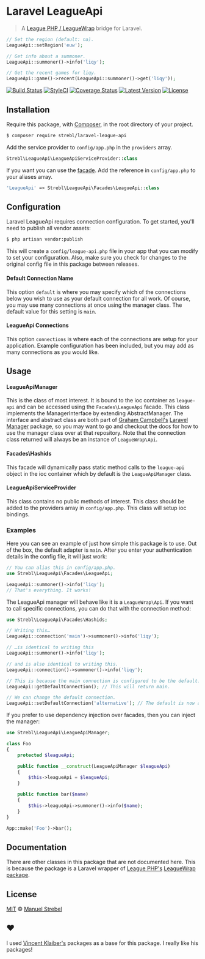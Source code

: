# Laravel LeagueApi

> A [League PHP / LeagueWrap](https://github.com/LeaguePHP/LeagueWrap) bridge for Laravel.

```php
// Set the region (default: na).
LeagueApi::setRegion('euw');

// Get info about a summoner.
LeagueApi::summoner()->info('liqy');

// Get the recent games for liqy.
LeagueApi::game()->recent(LeagueApi::summoner()->get('liqy'));
```

[![Build Status](https://img.shields.io/travis/strebl/laravel-league-api/master.svg?style=flat)](https://travis-ci.org/strebl/laravel-league-api)
[![StyleCI](https://styleci.io/repos/74075797/shield?style=flat)](https://styleci.io/repos/74075797)
[![Coverage Status](https://img.shields.io/codecov/c/github/strebl/laravel-league-api.svg?style=flat)](https://codecov.io/github/strebl/laravel-league-api)
[![Latest Version](https://img.shields.io/github/release/strebl/laravel-league-api.svg?style=flat)](https://github.com/strebl/laravel-league-api/releases)
[![License](https://img.shields.io/packagist/l/strebl/laravel-league-api.svg?style=flat)](https://packagist.org/packages/strebl/laravel-league-api)

## Installation

Require this package, with [Composer](https://getcomposer.org/), in the root directory of your project.

```bash
$ composer require strebl/laravel-league-api
```

Add the service provider to `config/app.php` in the `providers` array.

```php
Strebl\LeagueApi\LeagueApiServiceProvider::class
```

If you want you can use the [facade](http://laravel.com/docs/facades). Add the reference in `config/app.php` to your aliases array.

```php
'LeagueApi' => Strebl\LeagueApi\Facades\LeagueApi::class
```

## Configuration

Laravel LeagueApi requires connection configuration. To get started, you'll need to publish all vendor assets:

```bash
$ php artisan vendor:publish
```

This will create a `config/league-api.php` file in your app that you can modify to set your configuration. Also, make sure you check for changes to the original config file in this package between releases.

#### Default Connection Name

This option `default` is where you may specify which of the connections below you wish to use as your default connection for all work. Of course, you may use many connections at once using the manager class. The default value for this setting is `main`.

#### LeagueApi Connections

This option `connections` is where each of the connections are setup for your application. Example configuration has been included, but you may add as many connections as you would like.


## Usage

#### LeagueApiManager

This is the class of most interest. It is bound to the ioc container as `league-api` and can be accessed using the `Facades\LeagueApi` facade. This class implements the ManagerInterface by extending AbstractManager. The interface and abstract class are both part of [Graham Campbell's](https://github.com/GrahamCampbell) [Laravel Manager](https://github.com/GrahamCampbell/Laravel-Manager) package, so you may want to go and checkout the docs for how to use the manager class over at that repository. Note that the connection class returned will always be an instance of `LeagueWrap\Api`.

#### Facades\Hashids

This facade will dynamically pass static method calls to the `league-api` object in the ioc container which by default is the `LeagueApiManager` class.

#### LeagueApiServiceProvider

This class contains no public methods of interest. This class should be added to the providers array in `config/app.php`. This class will setup ioc bindings.

### Examples
Here you can see an example of just how simple this package is to use. Out of the box, the default adapter is `main`. After you enter your authentication details in the config file, it will just work:

```php
// You can alias this in config/app.php.
use Strebl\LeagueApi\Facades\LeagueApi;

LeagueApi::summoner()->info('liqy');
// That's everything. It works!
```

The LeagueApi manager will behave like it is a `LeagueWrap\Api`. If you want to call specific connections, you can do that with the connection method:

```php
use Strebl\LeagueApi\Facades\Hashids;

// Writing this…
LeagueApi::connection('main')->summoner()->info('liqy');

// …is identical to writing this
LeagueApi::summoner()->info('liqy');

// and is also identical to writing this.
LeagueApi::connection()->summoner()->info('liqy');

// This is because the main connection is configured to be the default.
LeagueApi::getDefaultConnection(); // This will return main.

// We can change the default connection.
LeagueApi::setDefaultConnection('alternative'); // The default is now alternative.
```

If you prefer to use dependency injection over facades, then you can inject the manager:

```php
use Strebl\LeagueApi\LeagueApiManager;

class Foo
{
	protected $leagueApi;

	public function __construct(LeagueApiManager $leagueApi)
	{
		$this->leagueApi = $leagueApi;
	}

	public function bar($name)
	{
		$this->leagueApi->summoner()->info($name);
	}
}

App::make('Foo')->bar();
```

## Documentation

There are other classes in this package that are not documented here. This is because the package is a Laravel wrapper of [League PHP's](https://github.com/LeaguePHP) [LeagueWrap package](https://github.com/LeaguePHP/LeagueWrap).

## License

[MIT](LICENSE) © [Manuel Strebel](https://strebel.xyz)

## ❤️

I used [Vincent Klaiber's](https://github.com/vinkla) packages as a base for this package. I really like his packages!
